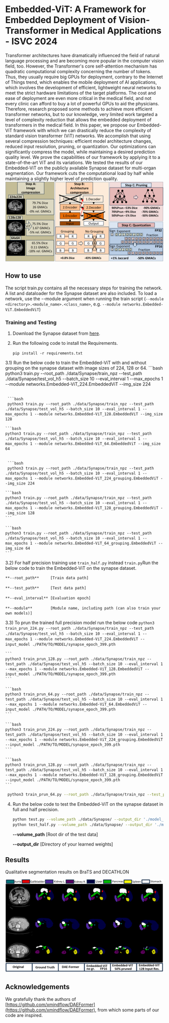 # Embedded-ViT: A Framework for Embedded Deployment of Vision-Transformer in Medical Applications - ISVC 2024

Transformer architectures have dramatically influenced the field of natural language processing and are becoming more popular in the computer vision field, too. However, the Transformer's core self-attention mechanism has quadratic computational complexity concerning the number of tokens. Thus, they usually require big GPUs for deployment, contrary to the Internet of Things trend, which enables the mobile deployment of AI applications, which involves the development of efficient, lightweight neural networks to meet the strict hardware limitations of the target platforms. The cost and ease of deployment are even more critical in the medical field, and not every clinic can afford to buy a lot of powerful GPUs to aid the physicians. Therefore, research proposed some methods to achieve more efficient transformer networks, but to our knowledge, very limited work targeted a level of complexity reduction that allows the embedded deployment of transformers in the medical field. In this paper, we propose our Embedded-ViT framework with which we can drastically reduce the complexity of standard vision transformer (ViT) networks. We accomplish that using several compression techniques: efficient model architecture changes, reduced input resolution, pruning, or quantization. Our optimizations can significantly compress the model, while maintaining a desired prediction quality level. We prove the capabilities of our framework by applying it to a state-of-the-art ViT and its variations. We tested the results of our Embedded-ViT on the publicly available Synapse dataset for multi-organ segmentation. Our framework cuts the computational load by half while maintaining a slightly higher level of prediction quality. 
![Proposed Model](./images/frame.png)




## How to use

The script train.py contains all the necessary steps for training the network. A list and dataloader for the Synapse dataset are also included.
To load a network, use the --module argument when running the train script (``--module <directory>.<module_name>.<class_name>``, e.g. ``--module networks.Embedded-ViT.EmbeddedViT``)




### Training and Testing

1) Download the Synapse dataset from [here](https://drive.google.com/uc?export=download&id=18I9JHH_i0uuEDg-N6d7bfMdf7Ut6bhBi).

2) Run the following code to install the Requirements.

    `pip install -r requirements.txt`

3.1) Run the below code to train the Embedded-ViT with and without grouping on the synapse dataset with image sizes of 224, 128 or 64.
    ```bash
    python3 train.py --root_path ./data/Synapse/train_npz --test_path ./data/Synapse/test_vol_h5 --batch_size 10 --eval_interval 1 --max_epochs 1 --module networks.Embedded-ViT_224.EmbeddedViT --img_size 224
   ```
    
    ```bash
    python3 train.py --root_path ./data/Synapse/train_npz --test_path ./data/Synapse/test_vol_h5 --batch_size 10 --eval_interval 1 --max_epochs 1 --module networks.Embedded-ViT_128.EmbeddedViT --img_size 128
   ```
    
    ```bash
    python3 train.py --root_path ./data/Synapse/train_npz --test_path ./data/Synapse/test_vol_h5 --batch_size 10 --eval_interval 1 --max_epochs 1 --module networks.Embedded-ViT_64.EmbeddedViT --img_size 64
   ```
    
    ```bash
    python3 train.py --root_path ./data/Synapse/train_npz --test_path ./data/Synapse/test_vol_h5 --batch_size 10 --eval_interval 1 --max_epochs 1 --module networks.Embedded-ViT_224_grouping.EmbeddedViT --img_size 224
   ```
    
    ```bash
    python3 train.py --root_path ./data/Synapse/train_npz --test_path ./data/Synapse/test_vol_h5 --batch_size 10 --eval_interval 1 --max_epochs 1 --module networks.Embedded-ViT_128_grouping.EmbeddedViT --img_size 128
    ```
    
    ```bash
    python3 train.py --root_path ./data/Synapse/train_npz --test_path ./data/Synapse/test_vol_h5 --batch_size 10 --eval_interval 1 --max_epochs 1 --module networks.Embedded-ViT_64_grouping.EmbeddedViT --img_size 64
    ```

3.2) For half precision training use ``train_half.py`` instead ``train.py``Run the below code to train the Embedded-ViT on the synapse dataset.


    **--root_path**     [Train data path]

    **--test_path**     [Test data path]

    **--eval_interval** [Evaluation epoch]

    **--module**        [Module name, including path (can also train your own models)]
    


3.3) To prun the trained full precision model run the below code
    ```
    python3 train_prun_224.py --root_path ./data/Synapse/train_npz --test_path ./data/Synapse/test_vol_h5 --batch_size 10 --eval_interval 1 --max_epochs 1 --module networks.Embedded-ViT_224.EmbeddedViT --input_model ./PATH/TO/MODEL/synapse_epoch_399.pth
    ```
    
    ```
    python3 train_prun_128.py --root_path ./data/Synapse/train_npz --test_path ./data/Synapse/test_vol_h5 --batch_size 10 --eval_interval 1 --max_epochs 1 --module networks.Embedded-ViT_128.EmbeddedViT --input_model ./PATH/TO/MODEL/synapse_epoch_399.pth
    ```
    
    ```bash
    python3 train_prun_64.py --root_path ./data/Synapse/train_npz --test_path ./data/Synapse/test_vol_h5 --batch_size 10 --eval_interval 1 --max_epochs 1 --module networks.Embedded-ViT_64.EmbeddedViT --input_model ./PATH/TO/MODEL/synapse_epoch_399.pth
    ```
    
    ```bash
    python3 train_prun_224.py --root_path ./data/Synapse/train_npz --test_path ./data/Synapse/test_vol_h5 --batch_size 10 --eval_interval 1 --max_epochs 1 --module networks.Embedded-ViT_224_grouping.EmbeddedViT --input_model ./PATH/TO/MODEL/synapse_epoch_399.pth
    ```
    
    ```bash
    python3 train_prun_128.py --root_path ./data/Synapse/train_npz --test_path ./data/Synapse/test_vol_h5 --batch_size 10 --eval_interval 1 --max_epochs 1 --module networks.Embedded-ViT_128_grouping.EmbeddedViT --input_model ./PATH/TO/MODEL/synapse_epoch_399.pth
    ```
    
   ```bash
    python3 train_prun_64.py --root_path ./data/Synapse/train_npz --test_path ./data/Synapse/test_vol_h5 --batch_size 10 --eval_interval 1 --max_epochs 1 --module networks.Embedded-ViT_64_grouping.EmbeddedViT --input_model ./PATH/TO/MODEL/synapse_epoch_399.pth
   ```
    
 4) Run the below code to test the Embedded-ViT on the synapse dataset in full and half precision.
    ```bash
    python test.py --volume_path ./data/Synapse/ --output_dir './model_out'
    python test_half.py --volume_path ./data/Synapse/ --output_dir './model_out'
    ```
    **--volume_path**   [Root dir of the test data]
        
    **--output_dir**    [Directory of your learned weights]
    
## Results
Qualitative segmentation results on BraTS and DECATHLON

![Examples](./images/qualitative.png)

## Acknowledgements

We gratefully thank the authors of [https://github.com/xmindflow/DAEFormer](https://github.com/xmindflow/DAEFormer), from which some parts of our code are inspired.


